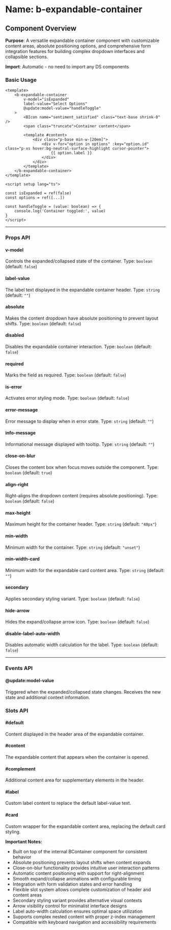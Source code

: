 # Name: b-expandable-container
## Component Overview

**Purpose**: A versatile expandable container component with customizable content areas, absolute positioning options, and comprehensive form integration features for building complex dropdown interfaces and collapsible sections.

**Import**: Automatic - no need to import any DS components

### Basic Usage

```vue
<template>
    <b-expandable-container 
        v-model="isExpanded"
        label-value="Select Options"
        @update:model-value="handleToggle"
    >
        <BIcon name="sentiment_satisfied" class="text-base shrink-0" />
        <span class="truncate">Container content</span>

        <template #content>
            <div class="p-base min-w-[20em]">
                <div v-for="option in options" :key="option.id" class="p-xs hover:bg-neutral-surface-highlight cursor-pointer">
                    {{ option.label }}
                </div>
            </div>
        </template>
    </b-expandable-container>
</template>

<script setup lang="ts">

const isExpanded = ref(false)
const options = ref([...])

const handleToggle = (value: boolean) => {
    console.log('Container toggled:', value)
}
</script>
```

---

### Props API

#### v-model
Controls the expanded/collapsed state of the container. Type: `boolean` (default: `false`)

#### label-value
The label text displayed in the expandable container header. Type: `string` (default: `""`)

#### absolute
Makes the content dropdown have absolute positioning to prevent layout shifts. Type: `boolean` (default: `false`)

#### disabled
Disables the expandable container interaction. Type: `boolean` (default: `false`)

#### required
Marks the field as required. Type: `boolean` (default: `false`)

#### is-error
Activates error styling mode. Type: `boolean` (default: `false`)

#### error-message
Error message to display when in error state. Type: `string` (default: `""`)

#### info-message
Informational message displayed with tooltip. Type: `string` (default: `""`)

#### close-on-blur
Closes the content box when focus moves outside the component. Type: `boolean` (default: `true`)

#### align-right
Right-aligns the dropdown content (requires absolute positioning). Type: `boolean` (default: `false`)

#### max-height
Maximum height for the container header. Type: `string` (default: `"40px"`)

#### min-width
Minimum width for the container. Type: `string` (default: `"unset"`)

#### min-width-card
Minimum width for the expandable card content area. Type: `string` (default: `""`)

#### secondary
Applies secondary styling variant. Type: `boolean` (default: `false`)

#### hide-arrow
Hides the expand/collapse arrow icon. Type: `boolean` (default: `false`)

#### disable-label-auto-width
Disables automatic width calculation for the label. Type: `boolean` (default: `false`)

---

### Events API

#### @update:model-value
Triggered when the expanded/collapsed state changes. Receives the new state and additional context information.

### Slots API

#### #default
Content displayed in the header area of the expandable container.

#### #content
The expandable content that appears when the container is opened.

#### #complement
Additional content area for supplementary elements in the header.

#### #label
Custom label content to replace the default label-value text.

#### #card
Custom wrapper for the expandable content area, replacing the default card styling.

**Important Notes:**
- Built on top of the internal BContainer component for consistent behavior
- Absolute positioning prevents layout shifts when content expands
- Close-on-blur functionality provides intuitive user interaction patterns
- Automatic content positioning with support for right-alignment
- Smooth expand/collapse animations with configurable timing
- Integration with form validation states and error handling
- Flexible slot system allows complete customization of header and content areas
- Secondary styling variant provides alternative visual contexts
- Arrow visibility control for minimalist interface designs
- Label auto-width calculation ensures optimal space utilization
- Supports complex nested content with proper z-index management
- Compatible with keyboard navigation and accessibility requirements